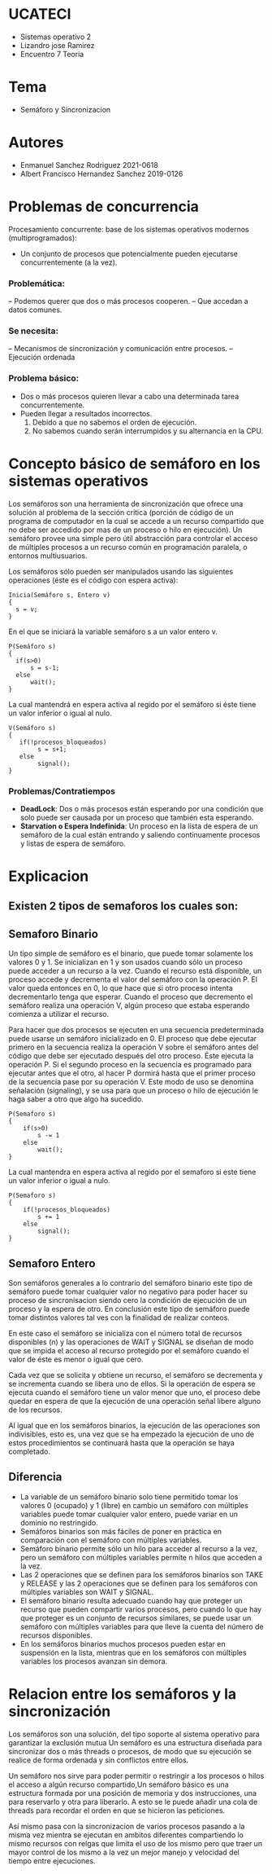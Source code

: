 # UCATECI
- Sistemas operativo 2
- Lizandro jose Ramirez
- Encuentro 7 Teoria

# Tema
- Semáforo y Sincronizacion

# Autores
- Enmanuel Sanchez Rodriguez 2021-0618
- Albert Francisco Hernandez Sanchez 2019-0126

# Problemas de concurrencia

Procesamiento concurrente: base de los sistemas
operativos modernos (multiprogramados):
- Un conjunto de procesos que potencialmente pueden ejecutarse
concurrentemente (a la vez).
### Problemática:
– Podemos querer que dos o más procesos cooperen.
– Que accedan a datos comunes.
### Se necesita:
– Mecanismos de sincronización y comunicación entre procesos.
– Ejecución ordenada

### Problema básico:
- Dos o más procesos quieren llevar a cabo una determinada
tarea concurrentemente.
- Pueden llegar a resultados incorrectos.
  1. Debido a que no sabemos el orden de ejecución.
  2. No sabemos cuando serán interrumpidos y su alternancia
en la CPU.


# Concepto básico de semáforo en los sistemas operativos 

Los semáforos son una herramienta de sincronización que ofrece una solución al problema de la sección crítica (porción de código de un programa de computador en la cual se accede a un recurso compartido que no debe ser accedido por mas de un proceso o hilo en ejecución). Un semáforo provee una simple pero útil abstracción para controlar el acceso de múltiples procesos a un recurso común en programación paralela, o entornos multiusuarios.

Los semáforos sólo pueden ser manipulados usando las siguientes operaciones (éste es el código con espera activa):

~~~
Inicia(Semáforo s, Entero v)
{
  s = v;
}
~~~
En el que se iniciará la variable semáforo s a un valor entero v.


~~~
P(Semáforo s)
{
  if(s>0)  
      s = s-1;  
  else
      wait();
}
~~~
La cual mantendrá en espera activa al regido por el semáforo si éste tiene un valor inferior o igual al nulo.
~~~
V(Semáforo s)
{
   if(!procesos_bloqueados)
        s = s+1;  
   else
        signal(); 
}
~~~

### Problemas/Contratiempos
- **DeadLock**: Dos o más procesos están esperando por una condición que solo puede ser causada por un proceso que también esta esperando.
- **Starvation o Espera Indefinida**: Un proceso en la lista de espera de un semáforo de la cual están entrando y saliendo continuamente procesos y listas de espera de semáforo.

# Explicacion

## Existen 2 tipos de semaforos los cuales son:

## Semaforo Binario

Un tipo simple de semáforo es el binario, que puede tomar solamente los valores 0 y 1. Se inicializan en 1 y son usados cuando sólo un proceso puede acceder a un recurso a la vez. Cuando el recurso está disponible, un proceso accede y decrementa el valor del semáforo con la operación P. El valor queda entonces en 0, lo que hace que si otro proceso intenta decrementarlo tenga que esperar. Cuando el proceso que decremento el semáforo realiza una operación V, algún proceso que estaba esperando comienza a utilizar el recurso.

Para hacer que dos procesos se ejecuten en una secuencia predeterminada puede usarse un semáforo inicializado en 0. El proceso que debe ejecutar primero en la secuencia realiza la operación V sobre el semáforo antes del código que debe ser ejecutado después del otro proceso. Éste ejecuta la operación P. Si el segundo proceso en la secuencia es programado para ejecutar antes que el otro, al hacer P dormirá hasta que el primer proceso de la secuencia pase por su operación V. Este modo de uso se denomina señalación (signaling), y se usa para que un proceso o hilo de ejecución le haga saber a otro que algo ha sucedido.

~~~
P(Semaforo s)
{
    if(s>0)
        s -= 1
    else
        wait();
}
~~~
La cual mantendra en espera activa al regido por el semaforo si este tiene un valor inferior o igual a nulo.

~~~
P(Semaforo s)
{
    if(!procesos_bloqueados)
        s += 1
    else
        signal();
}
~~~

## Semaforo Entero
Son semáforos generales a lo contrario del semáforo binario este tipo de semáforo puede tomar cualquier valor  no negativo para poder hacer su proceso de sincronisacion siendo cero la condición de ejecución de un proceso y la espera de otro. En conclusión este tipo de semáforo puede  tomar distintos valores tal ves con la finalidad de realizar conteos.

En este caso el semáforo se inicializa con el número total de recursos disponibles (n) y las operaciones de WAIT y SIGNAL se diseñan de modo que se impida el acceso al recurso protegido por el semáforo cuando el valor de éste es menor o igual que cero.

Cada vez que se solicita y obtiene un recurso, el semáforo se decrementa y se incrementa cuando se libera uno de ellos. Si la operación de espera se ejecuta cuando el semáforo tiene un valor menor que uno, el proceso debe quedar en espera de que la ejecución de una operación señal libere alguno de los recursos.

Al igual que en los semáforos binarios, la ejecución de las operaciones son indivisibles, esto es, una vez que se ha empezado la ejecución de uno de estos procedimientos se continuará hasta que la operación se haya completado.

## Diferencia

- La variable de un semáforo binario solo tiene permitido tomar los valores 0 (ocupado) y 1 (libre) en cambio un semáforo con múltiples variables puede tomar cualquier valor entero, puede variar en un dominio no restringido.
- Semáforos binarios son más fáciles de poner en práctica en comparación con el semáforo con múltiples variables.
- Semáforo binario permite sólo un hilo para acceder al recurso a la vez, pero un semáforo con múltiples variables permite n hilos que acceden a la vez.
- Las 2 operaciones que se definen para los semáforos binarios son TAKE y RELEASE y las 2 operaciones que se definen para los semáforos con múltiples variables son WAIT y SIGNAL.
- El semáforo binario resulta adecuado cuando hay que proteger un recurso que pueden compartir varios procesos, pero cuando lo que hay que proteger es un conjunto de recursos similares, se puede usar un semáforo con múltiples variables para que lleve la cuenta del número de recursos disponibles.
- En los semáforos binarios muchos procesos pueden estar en suspensión en la lista, mientras que en los semáforos con múltiples variables los procesos avanzan sin demora.

# Relacion entre los semáforos y la sincronización 

Los semáforos son una solución, del tipo soporte al sistema operativo para garantizar la exclusión mutua
Un semáforo es una estructura diseñada para sincronizar dos o más threads o procesos, de modo que su ejecución se realice de forma ordenada y sin conflictos entre ellos.

Un semáforo nos sirve para poder permitir o restringir a los procesos o hilos el acceso a algún recurso compartido,Un semáforo básico es una estructura formada por una posición de memoria y dos instrucciones, una para reservarlo y otra para liberarlo. A esto se le puede añadir una cola de threads para recordar el orden en que se hicieron las peticiones. 

Así mismo pasa con la sincronizacion de varios procesos pasando a la misma vez mientra se ejecutan en ambitos diferentes compartiendo lo mismo recursos con relgas que limita el uso de los mismo pero que traer un mayor control de los mismo a la vez un mejor manejo y velocidad del tiempo entre ejecuciones.
